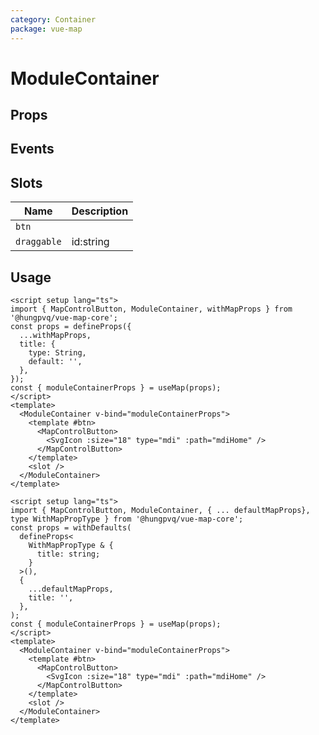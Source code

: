 ```yaml
---
category: Container
package: vue-map
---
```


# ModuleContainer

<FunctionInfo :frontmatter="$frontmatter" fn="ModuleContainer" />

## Props

<!--@include: ./props.md-->

## Events

## Slots

| Name        | Description |
| ----------- | ----------- |
| `btn`       |             |
| `draggable` | id:string   |

## Usage

```vue
<script setup lang="ts">
import { MapControlButton, ModuleContainer, withMapProps } from '@hungpvq/vue-map-core';
const props = defineProps({
  ...withMapProps,
  title: {
    type: String,
    default: '',
  },
});
const { moduleContainerProps } = useMap(props);
</script>
<template>
  <ModuleContainer v-bind="moduleContainerProps">
    <template #btn>
      <MapControlButton>
        <SvgIcon :size="18" type="mdi" :path="mdiHome" />
      </MapControlButton>
    </template>
    <slot />
  </ModuleContainer>
</template>
```

```vue
<script setup lang="ts">
import { MapControlButton, ModuleContainer, { ... defaultMapProps}, type WithMapPropType } from '@hungpvq/vue-map-core';
const props = withDefaults(
  defineProps<
    WithMapPropType & {
      title: string;
    }
  >(),
  {
    ...defaultMapProps,
    title: '',
  },
);
const { moduleContainerProps } = useMap(props);
</script>
<template>
  <ModuleContainer v-bind="moduleContainerProps">
    <template #btn>
      <MapControlButton>
        <SvgIcon :size="18" type="mdi" :path="mdiHome" />
      </MapControlButton>
    </template>
    <slot />
  </ModuleContainer>
</template>
```
